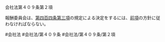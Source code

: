 会社法第４０９条第２項

報酬委員会は、[第四百四条第三項](会社法＿＿＿＿第４０４条第３項)の規定による決定をするには、[前項](会社法＿＿＿＿第４０９条第１項)の方針に従わなければならない。

#会社法
#会社法/第４０９条
#会社法/第４０９条/第２項
